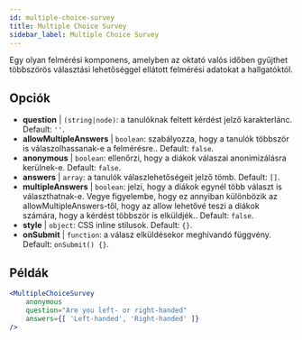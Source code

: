 ```yaml
---
id: multiple-choice-survey 
title: Multiple Choice Survey
sidebar_label: Multiple Choice Survey
---
```


Egy olyan felmérési komponens, amelyben az oktató valós időben gyűjthet többszörös választási lehetőséggel ellátott felmérési adatokat a hallgatóktól.

## Opciók

* __question__ | `(string|node)`: a tanulóknak feltett kérdést jelző karakterlánc. Default: `''`.
* __allowMultipleAnswers__ | `boolean`: szabályozza, hogy a tanulók többször is válaszolhassanak-e a felmérésre.. Default: `false`.
* __anonymous__ | `boolean`: ellenőrzi, hogy a diákok válaszai anonimizálásra kerülnek-e. Default: `false`.
* __answers__ | `array`: a tanulók válaszlehetőségeit jelző tömb. Default: `[]`.
* __multipleAnswers__ | `boolean`: jelzi, hogy a diákok egynél több választ is választhatnak-e. Vegye figyelembe, hogy ez annyiban különbözik az allowMultipleAnswers-től, hogy az allow lehetővé teszi a diákok számára, hogy a kérdést többször is elküldjék.. Default: `false`.
* __style__ | `object`: CSS inline stílusok. Default: `{}`.
* __onSubmit__ | `function`: a válasz elküldésekor meghívandó függvény. Default: `onSubmit() {}`.


## Példák

```jsx live
<MultipleChoiceSurvey
    anonymous
    question="Are you left- or right-handed"
    answers={[ 'Left-handed', 'Right-handed' ]}
/>
```

